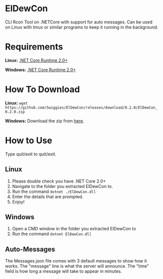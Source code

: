 # ElDewCon
CLI Rcon Tool on .NETCore with support for auto messages.
Can be used on Linux with tmux or similar programs to keep it running in the background.

# Requirements
**Linux:** [.NET Core Runtime 2.0+](https://www.microsoft.com/net/download/linux-package-manager/ubuntu17-10/runtime-2.0.5)

**Windows:** [.NET Core Runtime 2.0+](https://www.microsoft.com/net/download/windows/run)

# How To Download
**Linux:** `wget https://github.com/Swiggies/ElDewCon/releases/download/0.2.0/ElDewCon_0.2.0.zip`

**Windows:** Download the zip from [here](https://github.com/Swiggies/ElDewCon/releases/latest).

# How to Use
Type quit/exit to quit/exit.
## Linux
1. Please double check you have .NET Core 2.0+
2. Navigate to the folder you extracted ElDewCon to.
3. Run the command `dotnet ./ElDewCon.dll`
4. Enter the details that are prompted.
5. Enjoy!

## Windows
1. Open a CMD window in the folder you extracted ElDewCon to
2. Run the command `dotnet ElDewCon.dll`

## Auto-Messages
The Messages.json file comes with 3 default messages to show how it works. 
The "message" line is what the server will announce. The "time" field is how long a message will take to appear in minutes.
